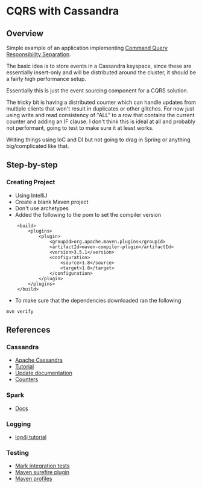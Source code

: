 # CQRS with Cassandra

## Overview

Simple example of an application implementing [Command Query Responsibility Separation](https://martinfowler.com/bliki/CQRS.html).

The basic idea is to store events in a Cassandra keyspace, since these are essentially insert-only and will be 
distributed around the cluster, it should be a fairly high performance setup.

Essentially this is just the event sourcing component for a CQRS solution.

The tricky bit is having a distributed counter which can handle updates from multiple clients that won't result in 
duplicates or other glitches.  For now just using write and read consistency of "ALL" to a row that contains the 
current counter and adding an IF clause.  I don't think this is ideal at all and probably not performant, going to
test to make sure it at least works.

Writing things using IoC and DI but not going to drag in Spring or anything big/complicated like that.





## Step-by-step

### Creating Project

* Using IntelliJ 
* Create a blank Maven project
* Don't use archetypes
* Added the following to the pom to set the compiler version

```
    <build>
        <plugins>
            <plugin>
                <groupId>org.apache.maven.plugins</groupId>
                <artifactId>maven-compiler-plugin</artifactId>
                <version>3.5.1</version>
                <configuration>
                    <source>1.8</source>
                    <target>1.8</target>
                </configuration>
            </plugin>
        </plugins>
    </build>
```
* To make sure that the dependencies downloaded ran the following

```
mvn verify
```


## References

### Cassandra

* [Apache Cassandra](http://cassandra.apache.org/)
* [Tutorial](https://teddyma.gitbooks.io/learncassandra/content/index.html)
* [Update documentation](https://docs.datastax.com/en/cql/3.3/cql/cql_reference/cqlUpdate.html)
* [Counters](https://www.datastax.com/dev/blog/whats-new-in-cassandra-2-1-a-better-implementation-of-counters)



### Spark

* [Docs](http://sparkjava.com/documentation)

### Logging

* [log4j tutorial](https://www.baeldung.com/java-logging-intro)

### Testing

* [Mark integration tests](https://stackoverflow.com/questions/2606572/junit-splitting-integration-test-and-unit-tests)
* [Maven surefire plugin](http://maven.apache.org/surefire/maven-surefire-plugin/index.html)
* [Maven profiles](https://maven.apache.org/guides/introduction/introduction-to-profiles.html)